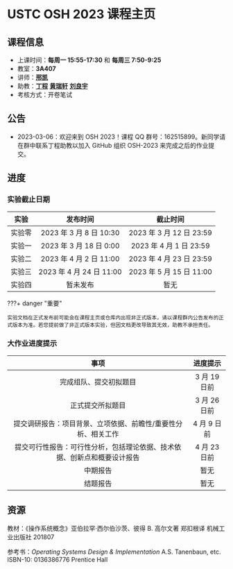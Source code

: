 # USTC OSH 2023 课程主页

## 课程信息

- 上课时间：**每周一 15:55-17:30** 和 **每周三 7:50-9:25**
- 教室：**3A407**
- 讲师：[**邢凯**](mailto:kxing@ustc.edu.cn)
- 助教：[**丁程**](mailto:dingcheng@mail.ustc.edu.cn) [**黄瑞轩**](mailto:sprout@mail.ustc.edu.cn) [**刘良宇**](mailto:osh@lly.moe)
- 考核方式：开卷笔试

## 公告

- 2023-03-06：欢迎来到 OSH 2023！课程 QQ 群号：162515899。新同学请在群中联系丁程助教以加入 GitHub 组织 OSH-2023 来完成之后的作业提交。

## 进度

### 实验截止日期

|  实验  |         发布时间         |         截止时间         |
| :----: | :----------------------: | :----------------------: |
| 实验零 | 2023 年 3 月 8 日 10:30  | 2023 年 3 月 12 日 23:59 |
| 实验一 | 2023 年 3 月 18 日 0:00  | 2023 年 4 月 1 日 23:59  |
| 实验二 | 2023 年 4 月 2 日 11:00  | 2023 年 4 月 23 日 23:59 |
| 实验三 | 2023 年 4 月 24 日 11:00 | 2023 年 5 月 15 日 11:00 |
| 实验四 |         暂未发布         |           暂无           |

???+ danger "重要"

    实验文档在正式发布前可能会在课程主页或仓库内出现非正式版本，请以课程群内公告发布的正式版本为准。若您提前做了非正式版本实验，但因文档更改导致其无效，助教不承担责任。

### 大作业进度提示

|                                   事项                                   |   进度提示   |
| :----------------------------------------------------------------------: | :----------: |
|                          完成组队、提交初拟题目                          | 3 月 19 日前 |
|                             正式提交所拟题目                             | 3 月 26 日前 |
|      提交调研报告：项目背景、立项依据、前瞻性/重要性分析、相关工作       | 4 月 9 日前  |
| 提交可行性报告：可行性分析，包括理论依据、技术依据、创新点和概要设计报告 | 4 月 23 日前 |
|                                 中期报告                                 |     暂无     |
|                                 结题报告                                 |     暂无     |

## 资源

教材：《操作系统概念》亚伯拉罕·西尔伯沙茨、彼得 B. 高尔文著 郑扣根译 机械工业出版社 201807

参考书：_Operating Systems Design & Implementation_ A.S. Tanenbaun, etc. ISBN-10: 0136386776 Prentice Hall
